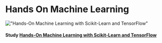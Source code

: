 # Hands On Machine Learning

!["Hands-On Machine Learning with Scikit-Learn and TensorFlow"](https://repository-images.githubusercontent.com/444057301/2088bef6-3fca-4772-931a-24ec6346abb3)

#### Study [Hands-On Machine Learning with Scikit-Learn and TensorFlow](https://www.oreilly.com/library/view/hands-on-machine-learning/9781492032632/)
